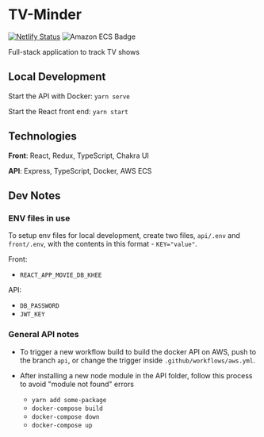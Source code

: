 # TV-Minder

[![Netlify Status](https://api.netlify.com/api/v1/badges/c0c8f001-1839-4c79-a338-de51cf4cd991/deploy-status)](https://app.netlify.com/sites/tv-minder/deploys) ![Amazon ECS Badge](https://github.com/trybick/tv-minder/workflows/Deploy%20API%20to%20Amazon%20ECS/badge.svg)

Full-stack application to track TV shows

## Local Development

Start the API with Docker: `yarn serve`

Start the React front end: `yarn start`

## Technologies

**Front**: React, Redux, TypeScript, Chakra UI

**API**: Express, TypeScript, Docker, AWS ECS

## Dev Notes

### ENV files in use

To setup env files for local development, create two files, `api/.env` and `front/.env`, with the contents in this format - `KEY="value"`.

Front:

- `REACT_APP_MOVIE_DB_KHEE`

API:

- `DB_PASSWORD`
- `JWT_KEY`

### General API notes

- To trigger a new workflow build to build the docker API on AWS, push to the branch `api`, or change the trigger inside `.github/workflows/aws.yml`.

- After installing a new node module in the API folder, follow this process to avoid "module not found" errors
  - `yarn add some-package`
  - `docker-compose build`
  - `docker-compose down`
  - `docker-compose up`
